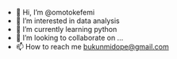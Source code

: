 - 👋 Hi, I’m @omotokefemi
- 👀 I’m interested in data analysis 
- 🌱 I’m currently learning python 
- 💞️ I’m looking to collaborate on ...
- 📫 How to reach me bukunmidope@gmail.com

<!---
omotokefemi/omotokefemi is a ✨ special ✨ repository because its `README.md` (this file) appears on your GitHub profile.
You can click the Preview link to take a look at your changes.
--->
